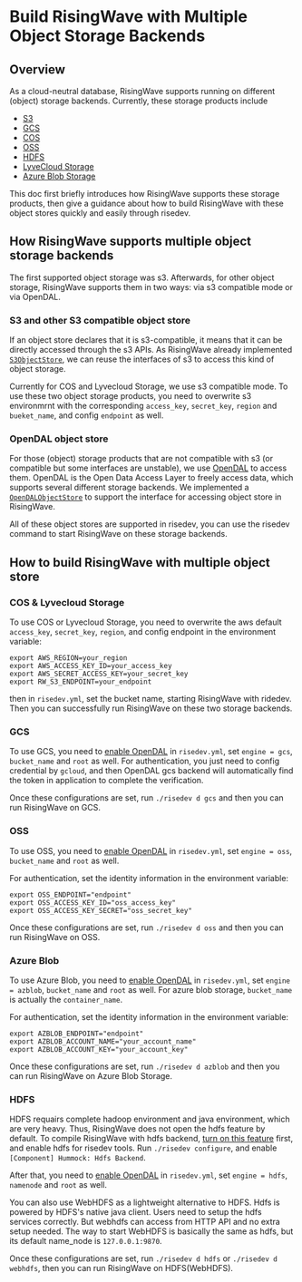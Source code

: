 # Build RisingWave with Multiple Object Storage Backends

<!-- toc -->

## Overview
As a cloud-neutral database, RisingWave supports running on different (object) storage backends. Currently, these storage products include
- [S3](https://aws.amazon.com/s3/)
- [GCS](https://cloud.google.com/storage)
- [COS](https://cloud.tencent.com/product/cos)
- [OSS](https://www.aliyun.com/product/oss)
- [HDFS](https://hadoop.apache.org/docs/r1.2.1/hdfs_user_guide.html)
- [LyveCloud Storage](https://help.lyvecloud.seagate.com/en/s3-storage.html)
- [Azure Blob Storage](https://azure.microsoft.com/en-us/products/storage/blobs/)

This doc first briefly introduces how RisingWave supports these storage products, then give a guidance about how to build RisingWave with these object stores quickly and easily through risedev.

## How RisingWave supports multiple object storage backends
The first supported object storage was s3. Afterwards, for other object storage, RisingWave supports them in two ways: via s3 compatible mode or via OpenDAL.
### S3 and other S3 compatible object store
If an object store declares that it is s3-compatible, it means that it can be directly accessed through the s3 APIs. As RisingWave already implemented [`S3ObjectStore`](https://github.com/risingwavelabs/risingwave/blob/1fd0394980fd713459df8076283bb1a1f46fef9a/src/object_store/src/object/s3.rs#L288), we can reuse the interfaces of s3 to access this kind of object storage.

Currently for COS and Lyvecloud Storage, we use s3 compatible mode. To use these two object storage products, you need to overwrite s3 environmrnt with the corresponding `access_key`, `secret_key`, `region` and `bueket_name`, and config `endpoint` as well.
### OpenDAL object store
For those (object) storage products that are not compatible with s3 (or compatible but some interfaces are unstable), we use [OpenDAL](https://github.com/apache/incubator-opendal) to access them. OpenDAL is the Open Data Access Layer to freely access data, which supports several different storage backends. We implemented a [`OpenDALObjectStore`](https://github.com/risingwavelabs/risingwave/blob/1fd0394980fd713459df8076283bb1a1f46fef9a/src/object_store/src/object/opendal_engine/opendal_object_store.rs#L61) to support the interface for accessing object store in RisingWave.

All of these object stores are supported in risedev, you can use the risedev command to start RisingWave on these storage backends.
## How to build RisingWave with multiple object store
### COS & Lyvecloud Storage
To use COS or Lyvecloud Storage, you need to overwrite the aws default `access_key`, `secret_key`, `region`, and config endpoint in the environment variable:
```shell
export AWS_REGION=your_region
export AWS_ACCESS_KEY_ID=your_access_key
export AWS_SECRET_ACCESS_KEY=your_secret_key
export RW_S3_ENDPOINT=your_endpoint
```

then in `risedev.yml`, set the bucket name, starting RisingWave with ridedev. Then you can successfully run RisingWave on these two storage backends.

### GCS

To use GCS, you need to [enable OpenDAL](https://github.com/risingwavelabs/risingwave/blob/1fd0394980fd713459df8076283bb1a1f46fef9a/risedev.yml#L152-L154) in `risedev.yml`, set `engine = gcs`,  `bucket_name` and `root` as well. For authentication, you just need to config credential by `gcloud`, and then OpenDAL gcs backend will automatically find the token in application to complete the verification.

Once these configurations are set, run `./risedev d gcs` and then you can run RisingWave on GCS.
### OSS
To use OSS, you need to [enable OpenDAL](https://github.com/risingwavelabs/risingwave/blob/1fd0394980fd713459df8076283bb1a1f46fef9a/risedev.yml#L167-L170) in `risedev.yml`, set `engine = oss`,  `bucket_name` and `root` as well.

For authentication, set the identity information in the environment variable:
```shell
export OSS_ENDPOINT="endpoint"
export OSS_ACCESS_KEY_ID="oss_access_key"
export OSS_ACCESS_KEY_SECRET="oss_secret_key"
```


Once these configurations are set, run `./risedev d oss` and then you can run RisingWave on OSS.

### Azure Blob
To use Azure Blob, you need to [enable OpenDAL](https://github.com/risingwavelabs/risingwave/blob/1fd0394980fd713459df8076283bb1a1f46fef9a/risedev.yml#L182-L185) in `risedev.yml`, set `engine = azblob`,  `bucket_name` and `root` as well. For azure blob storage, `bucket_name` is actually the `container_name`.

For authentication, set the identity information in the environment variable:
```shell
export AZBLOB_ENDPOINT="endpoint"
export AZBLOB_ACCOUNT_NAME="your_account_name"
export AZBLOB_ACCOUNT_KEY="your_account_key"
```


Once these configurations are set, run `./risedev d azblob` and then you can run RisingWave on Azure Blob Storage.

### HDFS
HDFS requairs complete hadoop environment and java environment, which are very heavy. Thus, RisingWave does not open the hdfs feature by default. To compile RisingWave with hdfs backend, [turn on this feature](https://github.com/risingwavelabs/risingwave/blob/5aca4d9ac382259db42aa26c814f19640fbdf83a/src/object_store/Cargo.toml#L46-L47) first, and enable hdfs for risedev tools.
Run `./risedev configure`, and enable `[Component] Hummock: Hdfs Backend`.

After that, you need to [enable OpenDAL](https://github.com/risingwavelabs/risingwave/blob/1fd0394980fd713459df8076283bb1a1f46fef9a/risedev.yml#L123-L126) in `risedev.yml`, set `engine = hdfs`,  `namenode` and `root` as well.

You can also use WebHDFS as a lightweight alternative to HDFS. Hdfs is powered by HDFS's native java client. Users need to setup the hdfs services correctly. But webhdfs can access from HTTP API and no extra setup needed. The way to start WebHDFS is basically the same as hdfs, but its default name_node is `127.0.0.1:9870`.

Once these configurations are set, run `./risedev d hdfs` or `./risedev d webhdfs`, then you can run RisingWave on HDFS(WebHDFS).
